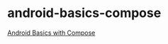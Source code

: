 # android-basics-compose

[Android Basics with Compose](https://developer.android.com/courses/android-basics-compose/course)
 
